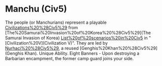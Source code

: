 # Manchu (Civ5)

The people (or Manchurians) represent a playable [Civilizations%20%28Civ5%29](civilization) from [The%20Samurai%20Invasion%20of%20Korea%20%28Civ5%29](The Samurai Invasion of Korea) [List%20of%20scenarios%20in%20Civ5](scenario) in "[Civilization%20V](Civilization V)". They are led by [Nurhaci%20%28Civ5%29](Nurhaci), a reused [Genghis%20Khan%20%28Civ5%29](Genghis Khan).
Unique Ability.
Eight Banners - Upon destroying a Barbarian encampment, the former camp guard joins your side.